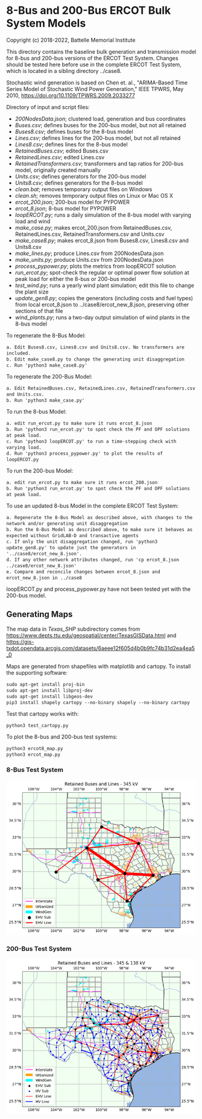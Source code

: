 # 8-Bus and 200-Bus ERCOT Bulk System Models

Copyright (c) 2018-2022, Battelle Memorial Institute

This directory contains the baseline bulk generation and transmission model for 8-bus and 200-bus
versions of the ERCOT Test System. Changes should be tested here before use in the complete
ERCOT Test System, which is located in a sibling directory ../case8.

Stochastic wind generation is based on Chen et. al., "ARIMA-Based Time Series Model of Stochastic
Wind Power Generation," IEEE TPWRS, May 2010, https://doi.org/10.1109/TPWRS.2009.2033277

Directory of input and script files:

- *200NodesData.json*; clustered load, generation and bus coordinates
- *Buses.csv*; defines buses for the 200-bus model, but not all retained
- *Buses8.csv*; defines buses for the 8-bus model
- *Lines.csv*; defines lines for the 200-bus model, but not all retained
- *Lines8.csv*; defines lines for the 8-bus model
- *RetainedBuses.csv*; edited Buses.csv
- *RetainedLines.csv*; edited Lines.csv
- *RetainedTransformers.csv*; transformers and tap ratios for 200-bus model, originally created manually
- *Units.csv*; defines generators for the 200-bus model
- *Units8.csv*; defines generators for the 8-bus model
- *clean.bat*; removes temporary output files on Windows
- *clean.sh*; removes temporary output files on Linux or Mac OS X
- *ercot_200.json*; 200-bus model for PYPOWER
- *ercot_8.json*; 8-bus model for PYPOWER
- *loopERCOT.py*; runs a daily simulation of the 8-bus model with varying load and wind
- *make_case.py*; makes ercot_200.json from RetainedBuses.csv, RetainedLines.csv, RetainedTransformers.csv and Units.csv
- *make_case8.py*; makes ercot_8.json from Buses8.csv, Lines8.csv and Units8.csv
- *make_lines.py*; produce Lines.csv from 200NodesData.json
- *make_units.py*; produce Units.csv from 200NodesData.json
- *process_pypower.py*; plots the metrics from loopERCOT solution
- *run_ercot.py*; spot-check the regular or optimal power flow solution at peak load for either the 8-bus or 200-bus model
- *test_wind.py*; runs a yearly wind plant simulation; edit this file to change the plant size
- *update_gen8.py*; copies the generators (including costs and fuel types) from local ercot_8.json to ../case8/ercot_new_8.json, preserving other sections of that file
- *wind_plants.py*; runs a two-day output simulation of wind plants in the 8-bus model

To regenerate the 8-Bus Model:

    a. Edit Buses8.csv, Lines8.csv and Units8.csv. No transformers are included.
    b. Edit make_case8.py to change the generating unit disaggregation
    c. Run 'python3 make_case8.py'

To regenerate the 200-Bus Model:

    a. Edit RetainedBuses.csv, RetainedLines.csv, RetainedTransformers.csv and Units.csv.
    b. Run 'python3 make_case.py'

To run the 8-bus Model:

    a. edit run_ercot.py to make sure it runs ercot_8.json
    b. Run 'python3 run_ercot.py' to spot check the PF and OPF solutions at peak load.
    c. Run 'python3 loopERCOT.py' to run a time-stepping check with varying load.
    d. Run 'python3 process_pypower.py' to plot the results of loopERCOT.py

To run the 200-bus Model:

    a. edit run_ercot.py to make sure it runs ercot_200.json
    b. Run 'python3 run_ercot.py' to spot check the PF and OPF solutions at peak load.

To use an updated 8-bus Model in the complete ERCOT Test System:

    a. Regenerate the 8-Bus Model as described above, with changes to the network and/or generating unit disaggregation
    b. Run the 8-Bus Model as described above, to make sure it behaves as expected without GridLAB-D and transactive agents
    c. If only the unit disaggregation changed, run 'python3 update_gen8.py' to update just the generators in '../case8/ercot_new_8.json'.
    d. If any other network attributes changed, run 'cp ercot_8.json ../case8/ercot_new_8.json'
    e. Compare and reconcile changes between ercot_8.json and ercot_new_8.json in ../case8

loopERCOT.py and process_pypower.py have not been tested yet with the 200-bus model.

## Generating Maps

The map data in *Texas_SHP* subdirectory comes from https://www.depts.ttu.edu/geospatial/center/TexasGISData.html 
and https://gis-txdot.opendata.arcgis.com/datasets/6aeee12f605d4b0b9fc74b31d2ea4ea5_0

Maps are generated from shapefiles with matplotlib and cartopy. To install the supporting software:

    sudo apt-get install proj-bin
    sudo apt-get install libproj-dev
    sudo apt-get install libgeos-dev
    pip3 install shapely cartopy --no-binary shapely --no-binary cartopy

Test that cartopy works with:

    python3 test_cartopy.py

To plot the 8-bus and 200-bus test systems:

    python3 ercot8_map.py
    python3 ercot_map.py



### 8-Bus Test System

![8-Bus Test System](Ercot8.png)

### 200-Bus Test System

![200-Bus Test System](Ercot200.png)

